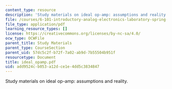 ```yaml
---
content_type: resource
description: 'Study materials on ideal op-amp: assumptions and reality.'
file: /courses/6-101-introductory-analog-electronics-laboratory-spring-2007/add9524cb053a12dce1e4dd5c3834847_ideal_opamp.pdf
file_type: application/pdf
learning_resource_types: []
license: https://creativecommons.org/licenses/by-nc-sa/4.0/
ocw_type: OCWFile
parent_title: Study Materials
parent_type: CourseSection
parent_uid: 57dc5c2f-b72f-7a02-ab9d-7b55504b951f
resourcetype: Document
title: ideal_opamp.pdf
uid: add9524c-b053-a12d-ce1e-4dd5c3834847
---
```

Study materials on ideal op-amp: assumptions and reality.